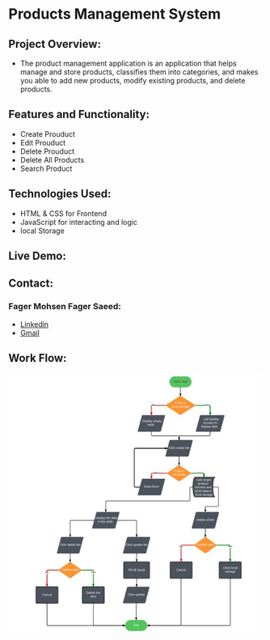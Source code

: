 # Products Management System


## Project Overview:

- The product management application is an application that helps manage and store products, classifies them into categories, and makes you able to add new products, modify existing products, and delete products.


## Features and Functionality:

- Create Prouduct
- Edit Prouduct
- Delete Prouduct
- Delete All Products
- Search Product


## Technologies Used:

- HTML & CSS for Frontend
- JavaScript for interacting and logic
- local Storage


## Live Demo:




## Contact:

### Fager Mohsen Fager Saeed:
- [Linkedin](https://www.linkedin.com/in/fager-saeed-25a923296/)
- [Gmail](mailto:fageern@gmail.com)


## Work Flow:

<img src="./assest/flowchart.jpg">
